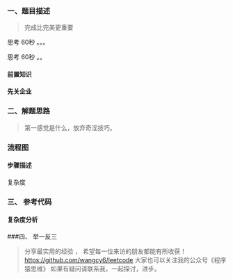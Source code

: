 

###  一、题目描述

> 完成比完美更重要





思考 60秒 。。。



思考 60秒 。。

#### 前置知识
#### 先关企业

### 二、解题思路

> 第一感觉是什么，放弃奇淫技巧。



### 流程图



#### 步骤描述





复杂度

###  三、 参考代码



#### 复杂度分析
###四、 举一反三


> 分享最实用的经验 ， 希望每一位来访的朋友都能有所收获！
https://github.com/wangcy6/leetcode
>大家也可以关注我的公众号《程序猿思维》
> 如果有疑问请联系我，一起探讨，进步。